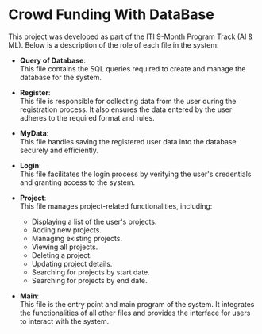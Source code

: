 # Crowd Funding With DataBase
This project was developed as part of the ITI 9-Month Program Track (AI & ML). Below is a description of the role of each file in the system:

- **Query of Database**:  
  This file contains the SQL queries required to create and manage the database for the system.  

- **Register**:  
  This file is responsible for collecting data from the user during the registration process. It also ensures the data entered by the user adheres to the required format and rules.  

- **MyData**:  
  This file handles saving the registered user data into the database securely and efficiently.  

- **Login**:  
  This file facilitates the login process by verifying the user's credentials and granting access to the system.  

- **Project**:  
  This file manages project-related functionalities, including:  
    - Displaying a list of the user's projects.  
    - Adding new projects.  
    - Managing existing projects.  
    - Viewing all projects.  
    - Deleting a project.  
    - Updating project details.  
    - Searching for projects by start date.  
    - Searching for projects by end date.  

- **Main**:  
  This file is the entry point and main program of the system. It integrates the functionalities of all other files and provides the interface for users to interact with the system.
